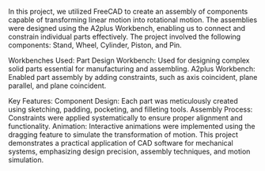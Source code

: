 In this project, we utilized FreeCAD to create an assembly of components capable of transforming linear motion into rotational motion. The assemblies were designed using the A2plus Workbench, enabling us to connect and constrain individual parts effectively. The project involved the following components: Stand, Wheel, Cylinder, Piston, and Pin.

Workbenches Used:
Part Design Workbench:
Used for designing complex solid parts essential for manufacturing and assembling.
A2plus Workbench:
Enabled part assembly by adding constraints, such as axis coincident, plane parallel, and plane coincident.

Key Features:
Component Design: Each part was meticulously created using sketching, padding, pocketing, and filleting tools.
Assembly Process: Constraints were applied systematically to ensure proper alignment and functionality.
Animation: Interactive animations were implemented using the dragging feature to simulate the transformation of motion.
This project demonstrates a practical application of CAD software for mechanical systems, emphasizing design precision, assembly techniques, and motion simulation.
